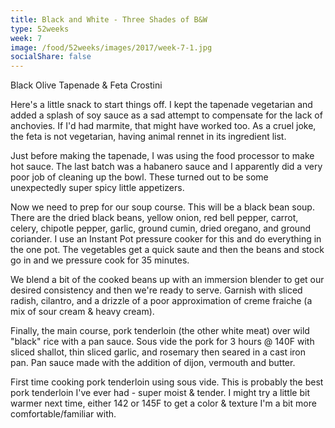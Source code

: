 ```yaml
---
title: Black and White - Three Shades of B&W
type: 52weeks
week: 7
image: /food/52weeks/images/2017/week-7-1.jpg
socialShare: false
---
```

Black Olive Tapenade & Feta Crostini

Here's a little snack to start things off.  I kept the tapenade vegetarian and added a splash of soy sauce as a sad attempt to compensate for the lack of anchovies. If I'd had marmite, that might have worked too.  As a cruel joke, the feta is not vegetarian, having animal rennet in its ingredient list.

Just before making the tapenade, I was using the food processor to make hot sauce.  The last batch was a habanero sauce and I apparently did a very poor job of cleaning up the bowl.  These turned out to be some unexpectedly super spicy little appetizers.


Now we need to prep for our soup course. This will be a black bean soup. There are the dried black beans, yellow onion, red bell pepper, carrot, celery, chipotle pepper, garlic, ground cumin, dried oregano, and ground coriander.  I use an Instant Pot pressure cooker for this and do everything in the one pot.  The vegetables get a quick saute and then the beans and stock go in and we pressure cook for 35 minutes.


We blend a bit of the cooked beans up with an immersion blender to get our desired consistency and then we're ready to serve. Garnish with sliced radish, cilantro, and a drizzle of a poor approximation of creme fraiche (a mix of sour cream & heavy cream).


Finally, the main course, pork tenderloin (the other white meat) over wild "black" rice with a pan sauce.  Sous vide the pork for 3 hours @ 140F with sliced shallot, thin sliced garlic, and rosemary then seared in a cast iron pan. Pan sauce made with the addition of dijon, vermouth and butter.

First time cooking pork tenderloin using sous vide.  This is probably the best pork tenderloin I've ever had - super moist & tender.  I might try a little bit warmer next time, either 142 or 145F to get a color & texture I'm a bit more comfortable/familiar with.
